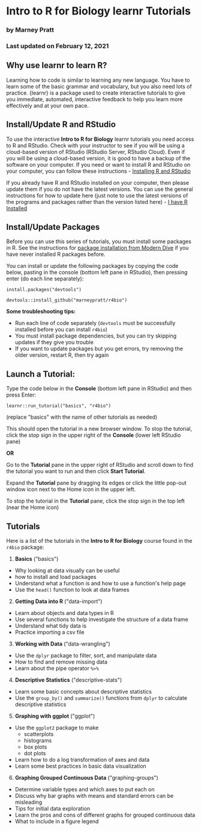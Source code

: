 # Intro to R for Biology learnr Tutorials

### by Marney Pratt

### Last updated on February 12, 2021

## Why use learnr to learn R?

Learning how to code is similar to learning any new language. You have to learn some of the basic grammar and vocabulary, but you also need lots of practice. {learnr} is a package used to create interactive tutorials to give you immediate, automated, interactive feedback to help you learn more effectively and at your own pace.


## Install/Update R and RStudio

To use the interactive **Intro to R for Biology** learnr tutorials you need access to R and RStudio. Check with your instructor to see if you will be using a cloud-based version of RStudio (RStudio Server, RStudio Cloud). Even if you will be using a cloud-based version, it is good to have a backup of the software on your computer. If you need or want to install R and RStudio on your computer, you can follow these instructions - [Installing R and RStudio](https://moderndive.com/1-getting-started.html#installing)

If you already have R and RStudio installed on your computer, then please update them if you do not have the latest versions. You can use the general instructions for how to update here (just note to use the latest versions of the programs and packages rather than the version listed here) - [I have R Installed](https://jennhuck.github.io/workshops/install_update_R.html#%E2%80%9Ci_have_r_installed%E2%80%9D)


## Install/Update Packages

Before you can use this series of tutorials, you must install some packages in R.  See the instructions for [package installation from Modern Dive](https://moderndive.com/1-getting-started.html#package-installation) if you have never installed R packages before.

You can install or update the following packages by copying the code below, pasting in the console (bottom left pane in RStudio), then pressing enter (do each line separately):


```
install.packages("devtools")

devtools::install_github("marneypratt/r4bio")

```

**Some troubleshooting tips:**

* Run each line of code separately (`devtools` must be successfully installed before you can install `r4bio`)
* You must install package dependencies, but you can try skipping updates if they give you trouble
* If you want to update packages but you get errors, try removing the older version, restart R, then try again


## Launch a Tutorial:

Type the code below in the **Console** (bottom left pane in RStudio) and then press Enter:

`learnr::run_tutorial("basics", "r4bio")`

(replace "basics" with the name of other tutorials as needed)

This should open the tutorial in a new browser window.  To stop the tutorial, click the stop sign in the upper right of the **Console** (lower left RStudio pane)

**OR**

Go to the **Tutorial** pane in the upper right of RStudio and scroll down to find the tutorial you want to run and then click **Start Tutorial**.

Expand the **Tutorial** pane by dragging its edges or click the little pop-out window icon next to the Home icon in the upper left.

To stop the tutorial in the **Tutorial** pane, click the stop sign in the top left (near the Home icon)


## Tutorials

Here is a list of the tutorials in the **Intro to R for Biology** course found in the `r4bio` package:

1. **Basics** ("basics")

* Why looking at data visually can be useful
* how to install and load packages
* Understand what a function is and how to use a function's help page
* Use the `head()` function to look at data frames   

2. **Getting Data into R** ("data-import")

* Learn about objects and data types in R
* Use several functions to help investigate the structure of a data frame
* Understand what tidy data is
* Practice importing a csv file

3. **Working with Data** ("data-wrangling")

* Use the `dplyr` package to filter, sort, and manipulate data
* How to find and remove missing data
* Learn about the pipe operator ` %>% `

4. **Descriptive Statistics** ("descriptive-stats")

* Learn some basic concepts about descriptive statistics
* Use the `group_by()` and `summarize()` functions from `dplyr` to calculate descriptive statistics

5. **Graphing with ggplot** ("ggplot")

* Use the `ggplot2` package to make
    + scatterplots
    + histograms
    + box plots
    + dot plots
* Learn how to do a log transformation of axes and data
* Learn some best practices in basic data visualization

6. **Graphing Grouped Continuous Data** ("graphing-groups")

* Determine variable types and which axes to put each on
* Discuss why bar graphs with means and standard errors can be misleading
* Tips for initial data exploration
* Learn the pros and cons of different graphs for grouped continuous data 
* What to include in a figure legend

